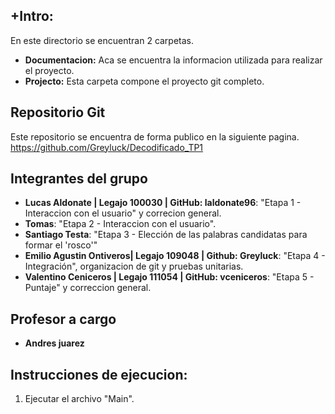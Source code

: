 +Intro:
---
En este directorio se encuentran 2 carpetas. 
 - **Documentacion:** Aca se encuentra la informacion utilizada para realizar el proyecto. 
 - **Projecto:** Esta carpeta compone el proyecto git completo.

Repositorio Git
---
Este repositorio se encuentra de forma publico en la siguiente pagina.
https://github.com/Greyluck/Decodificado_TP1

Integrantes del grupo
---
 - **Lucas Aldonate | Legajo 100030 | GitHub: laldonate96**: "Etapa 1 - Interaccion con el usuario" y correcion general.
 - **Tomas**: "Etapa 2 - Interaccion con el usuario".
 - **Santiago Testa**: "Etapa 3 - Elección de las palabras candidatas para formar el 'rosco'"
 - **Emilio Agustin Ontiveros| Legajo 109048 | Github: Greyluck**: "Etapa 4 - Integración", organizacion de git y pruebas unitarias.
 - **Valentino Ceniceros | Legajo 111054 | GitHub: vceniceros**: "Etapa 5 - Puntaje" y correccion general.

Profesor a cargo
---
 - **Andres juarez**

Instrucciones de ejecucion:
---
1) Ejecutar el archivo "Main".

